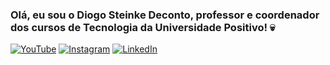### Olá, eu sou o Diogo Steinke Deconto, professor e coordenador dos cursos de Tecnologia da Universidade Positivo! 💀

[![YouTube](https://img.shields.io/badge/YouTube-FF0000?style=for-the-badge&logo=youtube&logoColor=white)](https://www.youtube.com/@dideconto1)
[![Instagram](https://img.shields.io/badge/Instagram-E4405F?style=for-the-badge&logo=instagram&logoColor=white)](https://www.instagram.com/diogodeconto/)
[![LinkedIn](https://img.shields.io/badge/LinkedIn-0077B5?style=for-the-badge&logo=linkedin&logoColor=white)](https://www.linkedin.com/in/diogodeconto/)

